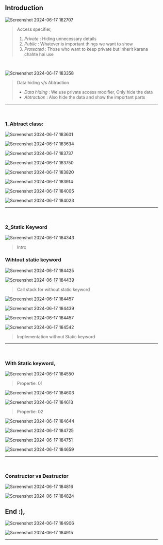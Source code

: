 
## Introduction

![Screenshot 2024-06-17 182707](https://github.com/Mehul237/Core-Subjects/assets/117193057/04628654-d8a9-4561-88fd-2896b5cf524f)

> Access specifier,
> 1. <i> Private </i>: Hiding unnecessary details
> 2. <i> Public </i>: Whatever is important things we want to show
> 3. <i> Protected </i>: Those who want to keep private but inherit karana chahte hai use

<br>

![Screenshot 2024-06-17 183358](https://github.com/Mehul237/Core-Subjects/assets/117193057/53feea77-f7bb-47a0-b7c5-c855a0bc3306)

> Data hiding v/s Abtraction  <br>
> - <i> Data hiding </i>: We use private access modifier, Only hide the data
> - <i> Abtraction </i>: Also hide the data and show the important parts
>

<hr>
<br>

### 1_Abtract class:


![Screenshot 2024-06-17 183601](https://github.com/Mehul237/Core-Subjects/assets/117193057/ecd76961-a079-4a41-b2df-37317ec70353)

![Screenshot 2024-06-17 183634](https://github.com/Mehul237/Core-Subjects/assets/117193057/675a7351-4f75-4100-b368-ca84eed8c886)

![Screenshot 2024-06-17 183737](https://github.com/Mehul237/Core-Subjects/assets/117193057/23fa9355-8233-4fd7-9ae0-4be11d22002c)

![Screenshot 2024-06-17 183750](https://github.com/Mehul237/Core-Subjects/assets/117193057/e42224e4-848c-4dab-8e1f-0fd450b60137)

![Screenshot 2024-06-17 183820](https://github.com/Mehul237/Core-Subjects/assets/117193057/c0a75204-dbe8-4379-9d38-b51431fc135b)

![Screenshot 2024-06-17 183914](https://github.com/Mehul237/Core-Subjects/assets/117193057/f21160a0-1e5d-4c43-a67b-1ff4267982d0)

![Screenshot 2024-06-17 184005](https://github.com/Mehul237/Core-Subjects/assets/117193057/3b0c0801-83e9-459d-a2f7-ee91d54d5529)

![Screenshot 2024-06-17 184023](https://github.com/Mehul237/Core-Subjects/assets/117193057/2f312478-f976-4c7a-b8b0-45fd41c25dee)

<hr>
<br>

### 2_Static Keyword


![Screenshot 2024-06-17 184343](https://github.com/Mehul237/Core-Subjects/assets/117193057/818a1bb9-3075-4da3-82a8-4551b2999092)
> Intro

### Wihtout static keyword
![Screenshot 2024-06-17 184425](https://github.com/Mehul237/Core-Subjects/assets/117193057/05fd8097-8c8c-492e-8aae-447d1c884f69)

![Screenshot 2024-06-17 184439](https://github.com/Mehul237/Core-Subjects/assets/117193057/87e32469-c5a4-48db-a0a7-59cfa7fe5b09)
> Call stack for without static keyword

![Screenshot 2024-06-17 184457](https://github.com/Mehul237/Core-Subjects/assets/117193057/a4659a5a-774f-4d62-9696-656d9a472807)

![Screenshot 2024-06-17 184439](https://github.com/Mehul237/Core-Subjects/assets/117193057/81419d0f-c74d-45f5-b75d-450f4f743a52)

![Screenshot 2024-06-17 184457](https://github.com/Mehul237/Core-Subjects/assets/117193057/73a45b7b-bdf8-494d-a5b2-0dc301fcf97e)

![Screenshot 2024-06-17 184542](https://github.com/Mehul237/Core-Subjects/assets/117193057/faafa81b-dacc-4039-8625-c0afc0c27689)
> Implementation without Static keyword

<hr>
<br>

### With Static keyword,

![Screenshot 2024-06-17 184550](https://github.com/Mehul237/Core-Subjects/assets/117193057/123484bf-7a29-4486-a62b-4727c7f9cc5f)
> Propertie: 01

![Screenshot 2024-06-17 184603](https://github.com/Mehul237/Core-Subjects/assets/117193057/d59f9b97-fda5-439e-a3cd-8551f7a04cd4)

![Screenshot 2024-06-17 184613](https://github.com/Mehul237/Core-Subjects/assets/117193057/5ebca02b-d43c-488b-9694-6dc297d3b267)
> Propertie: 02

![Screenshot 2024-06-17 184644](https://github.com/Mehul237/Core-Subjects/assets/117193057/1f519abd-600c-4111-90f0-2f98d9759db6)

![Screenshot 2024-06-17 184725](https://github.com/Mehul237/Core-Subjects/assets/117193057/c0aa6d07-60a7-4da0-9fe2-3cb9ddec2440)

![Screenshot 2024-06-17 184751](https://github.com/Mehul237/Core-Subjects/assets/117193057/9ed84c4e-d39e-4d90-a964-06371771014d)

![Screenshot 2024-06-17 184659](https://github.com/Mehul237/Core-Subjects/assets/117193057/697bdf5b-e152-4a98-b506-9f82e0df50fc)

<hr>
<br>

### Constructor vs Destructor

![Screenshot 2024-06-17 184816](https://github.com/Mehul237/Core-Subjects/assets/117193057/d477f770-3b14-4569-b36c-b4ffd5640f5b)

![Screenshot 2024-06-17 184824](https://github.com/Mehul237/Core-Subjects/assets/117193057/9ba6f5a0-d9cc-4e93-82dc-a6c5f1c84955)

## End :),

![Screenshot 2024-06-17 184906](https://github.com/Mehul237/Core-Subjects/assets/117193057/1c42d761-68ec-4e04-a5f8-bfda679962bf)

![Screenshot 2024-06-17 184915](https://github.com/Mehul237/Core-Subjects/assets/117193057/fc2c00a6-5563-4eea-886e-d99c2f7b8cc9)

<hr>
